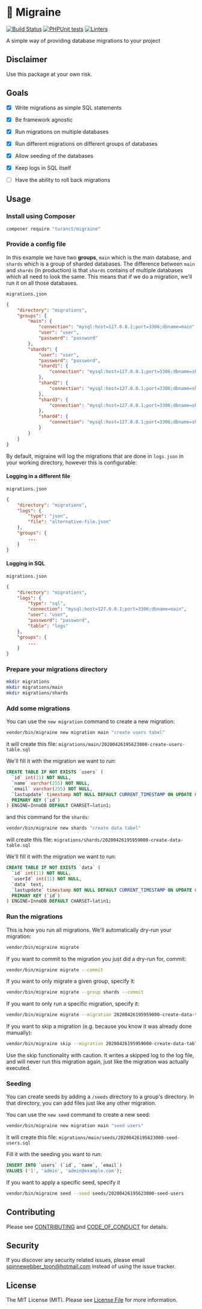 # 🤯 Migraine

[![Build Status][ico-travis]][link-travis]
[![PHPUnit tests](https://github.com/turanct/migraine/actions/workflows/tests.yaml/badge.svg)](https://github.com/turanct/migraine/actions/workflows/tests.yaml)
[![Linters](https://github.com/turanct/migraine/actions/workflows/psalm.yaml/badge.svg)](https://github.com/turanct/migraine/actions/workflows/psalm.yaml)


A simple way of providing database migrations to your project


## Disclaimer

Use this package at your own risk.


## Goals

- [x] Write migrations as simple SQL statements
- [x] Be framework agnostic
- [x] Run migrations on multiple databases 
- [x] Run different migrations on different groups of databases
- [x] Allow seeding of the databases
- [x] Keep logs in SQL itself
- [ ] Have the ability to roll back migrations


## Usage


### Install using Composer

```sh
composer require "turanct/migraine"
```

### Provide a config file

In this example we have two **groups**, `main` which is the main database, and `shards` which is a group of sharded databases. The difference between `main` and `shards` (in production) is that `shards` contains of multiple databases which all need to look the same. This means that if we do a migration, we'll run it on all those databases.

`migrations.json`

```json
{
    "directory": "migrations",
    "groups": {
        "main": {
            "connection": "mysql:host=127.0.0.1;port=3306;dbname=main",
            "user": "user",
            "password": "password"
        },
        "shards": {
            "user": "user",
            "password": "password",
            "shard1": {
                "connection": "mysql:host=127.0.0.1;port=3306;dbname=shard1"
            },
            "shard2": {
                "connection": "mysql:host=127.0.0.1;port=3306;dbname=shard2"
            },
            "shard3": {
                "connection": "mysql:host=127.0.0.1;port=3306;dbname=shard3"
            },
            "shard4": {
                "connection": "mysql:host=127.0.0.1;port=3306;dbname=shard4"
            }
        }
    }
}
```

By default, migraine will log the migrations that are done in `logs.json` in your working directory, however this is configurable:

#### Logging in a different file

`migrations.json`

```json
{
    "directory": "migrations",
    "logs": {
        "type": "json",
        "file": "alternative-file.json"
    },
    "groups": {
        ...
    }
}
```

#### Logging in SQL

`migrations.json`

```json
{
    "directory": "migrations",
    "logs": {
        "type": "sql",
        "connection": "mysql:host=127.0.0.1;port=3306;dbname=main",
        "user": "user",
        "password": "password",
        "table": "logs"
    },
    "groups": {
        ...
    }
}
```


### Prepare your migrations directory

```sh
mkdir migrations
mkdir migrations/main
mkdir migrations/shards
```


### Add some migrations

You can use the `new migration` command to create a new migration:

```sh
vendor/bin/migraine new migration main "create users tabel"
```

it will create this file:
`migrations/main/20200426195623000-create-users-table.sql`


We'll fill it with the migration we want to run:
```sql
CREATE TABLE IF NOT EXISTS `users` (
  `id` int(11) NOT NULL,
  `name` varchar(255) NOT NULL,
  `email` varchar(255) NOT NULL,
  `lastupdate` timestamp NOT NULL DEFAULT CURRENT_TIMESTAMP ON UPDATE CURRENT_TIMESTAMP,
  PRIMARY KEY (`id`)
) ENGINE=InnoDB DEFAULT CHARSET=latin1;
```


and this command for the `shards`:

```sh
vendor/bin/migraine new shards "create data tabel"
```

will create this file:
`migrations/shards/20200426195959000-create-data-table.sql`


We'll fill it with the migration we want to run:
```sql
CREATE TABLE IF NOT EXISTS `data` (
  `id` int(11) NOT NULL,
  `userId` int(11) NOT NULL,
  `data` text,
  `lastupdate` timestamp NOT NULL DEFAULT CURRENT_TIMESTAMP ON UPDATE CURRENT_TIMESTAMP,
  PRIMARY KEY (`id`)
) ENGINE=InnoDB DEFAULT CHARSET=latin1;
```


### Run the migrations

This is how you run all migrations. We'll automatically dry-run your migration:

```sh
vendor/bin/migraine migrate
```

If you want to commit to the migration you just did a dry-run for, commit:

```sh
vendor/bin/migraine migrate --commit
```

If you want to only migrate a given group, specify it:

```sh
vendor/bin/migraine migrate --group shards --commit
```

If you want to only run a specific migration, specify it:

```sh
vendor/bin/migraine migrate --migration 20200426195959000-create-data-table.sql --commit
```

If you want to skip a migration (e.g. because you know it was already done manually):

```sh
vendor/bin/migraine skip --migration 20200426195959000-create-data-table.sql --commit
```

Use the skip functionality with caution. It writes a skipped log to the log file, and will never run this migration again, just like the migration was actually executed.


### Seeding

You can create seeds by adding a `/seeds` directory to a group's directory.
In that directory, you can add files just like any other migration.

You can use the `new seed` command to create a new seed:

```sh
vendor/bin/migraine new migration main "seed users"
```

It will create this file:
`migrations/main/seeds/20200426195623000-seed-users.sql`


Fill it with the seeding you want to run:
```sql
INSERT INTO `users` (`id`, `name`, `email`)
VALUES ('1', 'admin', 'admin@example.com');
```

If you want to apply a specific seed, specify it

```sh
vendor/bin/migraine seed --seed seeds/20200426195623000-seed-users
```


## Contributing

Please see [CONTRIBUTING](CONTRIBUTING.md) and [CODE_OF_CONDUCT](CODE_OF_CONDUCT.md) for details.


## Security

If you discover any security related issues, please email spinnewebber_toon@hotmail.com instead of using the issue tracker.


## License

The MIT License (MIT). Please see [License File](LICENSE.md) for more information.

[ico-travis]: https://img.shields.io/travis/turanct/migraine/master.svg?style=flat-square
[link-travis]: https://travis-ci.org/turanct/migraine

